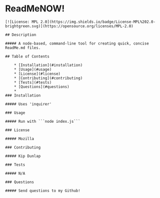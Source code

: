 # ReadMeNOW!

    [![License: MPL 2.0](https://img.shields.io/badge/License-MPL%202.0-brightgreen.svg)](https://opensource.org/licenses/MPL-2.0)    

    ## Description

    ##### A node-based, command-line tool for creating quick, concise ReadMe.md files.

    ## Table of Contents

        * [Installation](#installation)
        * [Usage](#usage)
        * [License](#license)
        * [Contributing](#contributing)
        * [Tests](#tests)
        * [Questions](#questions)
        * 
    ### Installation

    ##### Uses 'inquirer'

    ### Usage

    ##### Run with ```node index.js```

    ### License

    ##### Mozilla

    ### Contributing

    ##### Kip Dunlap

    ### Tests

    ##### N/A

    ### Questions

    ##### Send questions to my Github!
    